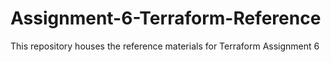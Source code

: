 # Assignment-6-Terraform-Reference
This repository houses the reference materials for Terraform Assignment 6
